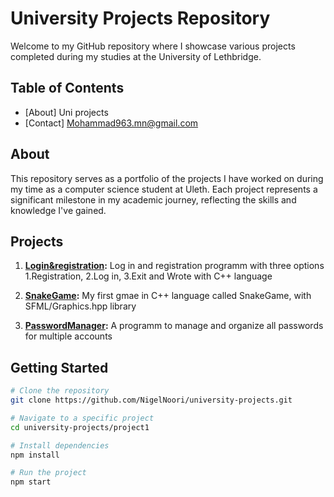 # University Projects Repository

Welcome to my GitHub repository where I showcase various projects completed during my studies at the University of Lethbridge.

## Table of Contents

- [About] Uni projects
- [Contact] Mohammad963.mn@gmail.com

## About

This repository serves as a portfolio of the projects I have worked on during my time as a computer science student at Uleth. Each project represents a significant milestone in my academic journey, reflecting the skills and knowledge I've gained.

## Projects

1. **[Login&registration](.Vibraniumm-Uni/tree/main/loginandregestration):**
   Log in and registration programm with three options 1.Registration, 2.Log in, 3.Exit and Wrote with C++ language 

2. **[SnakeGame](.Vibraniumm-Uni/tree/main/SnakeGame):**
   My first gmae in C++ language called SnakeGame, with SFML/Graphics.hpp library 

3. **[PasswordManager](.Vibraniumm-Uni/tree/main/PasswordManager):**
   A programm to manage and organize all passwords for multiple accounts


## Getting Started

```bash
# Clone the repository
git clone https://github.com/NigelNoori/university-projects.git

# Navigate to a specific project
cd university-projects/project1

# Install dependencies
npm install

# Run the project
npm start
